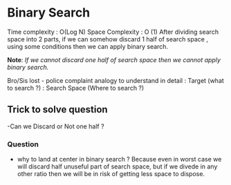 # Binary Search

Time complexity : O(Log N)
Space Complexity : O (1)
After dividing search space into 2 parts, if we can somehow discard 1 half of search space , using some conditions then we can apply binary search.

**Note**: *If we cannot discard one half of search space then we cannot apply binary search.*

Bro/Sis lost - police complaint analogy to understand in detail
 : Target (what to search ?)
 : Search Space (Where to search ?)




## Trick to solve question 
 -Can we Discard or Not one half  ?




 ### Question

 - why to land at center in binary search ?
   Because even in worst case we will discard half unuseful part of search space, but if we divede in any other ratio then we will be in risk of getting less space to dispose.